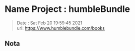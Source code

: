 # Name Project : humbleBundle
> Date : Sat Feb 20 19:59:45 2021 <br />
> url: https://www.humblebundle.com/books <br />
## Nota
### <script id="landingPage-json-data" type="application/json">
> Tue 02 Mar 2021 09:06:48 PM -05 <br />
> json extraido <br />
> Sat 06 Mar 2021 01:29:54 AM -05 <br />
> fix bash scripts <br />
> Wed 06 Oct 2021 03:52:33 AM -05 <br />
> fix scrips and unificated calls in code/10820.py <br />
> Sun 31 Oct 2021 06:27:31 PM -05 <br />
> simplicar todo en un solo archivo "methods.py" <br />

